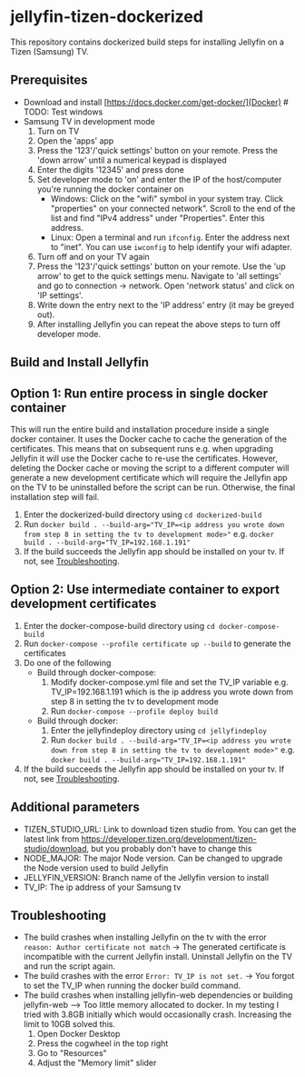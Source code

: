 # jellyfin-tizen-dockerized

This repository contains dockerized build steps for installing Jellyfin on a Tizen (Samsung) TV.

## Prerequisites

- Download and install [https://docs.docker.com/get-docker/](Docker) # TODO: Test windows
- Samsung TV in development mode
  1. Turn on TV
  2. Open the 'apps' app
  3. Press the '123'/'quick settings' button on your remote. Press the 'down arrow' until a numerical keypad is displayed
  4. Enter the digits '12345' and press done
  5. Set developer mode to 'on' and enter the IP of the host/computer you're running the docker container on
     - Windows: Click on the "wifi" symbol in your system tray. Click "properties" on your connected network". Scroll to the end of the list and find "IPv4 address" under "Properties". Enter this address.
     - Linux: Open a terminal and run `ifconfig`. Enter the address next to "inet". You can use `iwconfig` to help identify your wifi adapter.
  6. Turn off and on your TV again
  7. Press the '123'/'quick settings' button on your remote. Use the 'up arrow' to get to the quick settings menu. Navigate to 'all settings' and go to connection -> network. Open 'network status' and click on 'IP settings'.
  8. Write down the entry next to the 'IP address' entry (it may be greyed out).
  9. After installing Jellyfin you can repeat the above steps to turn off developer mode.

## Build and Install Jellyfin

## Option 1: Run entire process in single docker container

This will run the entire build and installation procedure inside a single docker container. It uses the Docker cache to cache the generation of the certificates. This means that on subsequent runs e.g. when upgrading Jellyfin it will use the Docker cache to re-use the certificates. However, deleting the Docker cache or moving the script to a different computer will generate a new development certificate which will require the Jellyfin app on the TV to be uninstalled before the script can be run. Otherwise, the final installation step will fail.

1. Enter the dockerized-build directory using `cd dockerized-build`
2. Run `docker build . --build-arg="TV_IP=<ip address you wrote down from step 8 in setting the tv to development mode>"` e.g. `docker build . --build-arg="TV_IP=192.168.1.191"`
3. If the build succeeds the Jellyfin app should be installed on your tv. If not, see [Troubleshooting](#troubleshooting).

## Option 2: Use intermediate container to export development certificates

1. Enter the docker-compose-build directory using `cd docker-compose-build`
2. Run `docker-compose --profile certificate up --build` to generate the certificates
3. Do one of the following
   - Build through docker-compose:
     1. Modify docker-compose.yml file and set the TV_IP variable e.g. TV_IP=192.168.1.191 which is the ip address you wrote down from step 8 in setting the tv to development mode
     2. Run `docker-compose --profile deploy build`
   - Build through docker:
     1. Enter the jellyfindeploy directory using `cd jellyfindeploy`
     2. Run `docker build . --build-arg="TV_IP=<ip address you wrote down from step 8 in setting the tv to development mode>"` e.g. `docker build . --build-arg="TV_IP=192.168.1.191"`
4. If the build succeeds the Jellyfin app should be installed on your tv. If not, see [Troubleshooting](#troubleshooting).

## Additional parameters

- TIZEN_STUDIO_URL: Link to download tizen studio from. You can get the latest link from https://developer.tizen.org/development/tizen-studio/download, but you probably don't have to change this
- NODE_MAJOR: The major Node version. Can be changed to upgrade the Node version used to build Jellyfin
- JELLYFIN_VERSION: Branch name of the Jellyfin version to install
- TV_IP: The ip address of your Samsung tv

## Troubleshooting

- The build crashes when installing Jellyfin on the tv with the error `reason: Author certificate not match` -> The generated certificate is incompatible with the current Jellyfin install. Uninstall Jellyfin on the TV and run the script again.
- The build crashes with the error `Error: TV_IP is not set.` -> You forgot to set the TV_IP when running the docker build command.
- The build crashes when installing jellyfin-web dependencies or building jellyfin-web --> Too little memory allocated to docker. In my testing I tried with 3.8GB initially which would occasionally crash. Increasing the limit to 10GB solved this.
  1. Open Docker Desktop
  2. Press the cogwheel in the top right
  3. Go to "Resources"
  4. Adjust the "Memory limit" slider
